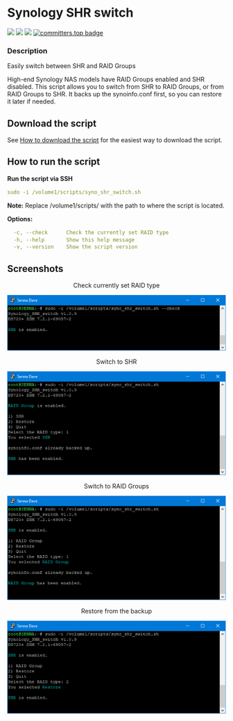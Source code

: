 # Synology SHR switch

<a href="https://github.com/007revad/Synology_SHR_switch/releases"><img src="https://img.shields.io/github/release/007revad/Synology_SHR_switch.svg"></a>
<a href="https://hits.seeyoufarm.com"><img src="https://hits.seeyoufarm.com/api/count/incr/badge.svg?url=https%3A%2F%2Fgithub.com%2F007revad%2FSynology_RAID-F1_SHR_switch&count_bg=%2379C83D&title_bg=%23555555&icon=&icon_color=%23E7E7E7&title=views&edge_flat=false"/></a>
[![](https://img.shields.io/static/v1?label=Sponsor&message=%E2%9D%A4&logo=GitHub&color=%23fe8e86)](https://github.com/sponsors/007revad)
[![committers.top badge](https://user-badge.committers.top/australia/007revad.svg)](https://user-badge.committers.top/australia/007revad)

### Description

Easily switch between SHR and RAID Groups

High-end Synology NAS models have RAID Groups enabled and SHR disabled. This script allows you to switch from SHR to RAID Groups, or from RAID Groups to SHR. It backs up the synoinfo.conf first, so you can restore it later if needed.

## Download the script

See <a href=images/how_to_download_generic.png/>How to download the script</a> for the easiest way to download the script.

## How to run the script

**Run the script via SSH**

```YAML
sudo -i /volume1/scripts/syno_shr_switch.sh
```
**Note:** Replace /volume1/scripts/ with the path to where the script is located.

**Options:**
```YAML
  -c, --check      Check the currently set RAID type
  -h, --help       Show this help message
  -v, --version    Show the script version
```

## Screenshots

<p align="center">Check currently set RAID type</p>
<p align="center"><img src="/images/raidgroup_shr-switch_check3.png"></p>

<p align="center">Switch to SHR</p>
<p align="center"><img src="/images/raidgroup_shr-switch_shr3.png"></p>

<p align="center">Switch to RAID Groups</p>
<p align="center"><img src="/images/raidgroup_shr-switch_raidgroup3.png"></p>

<p align="center">Restore from the backup</p>
<p align="center"><img src="/images/raidgroup_shr-switch_restored3.png"></p>


